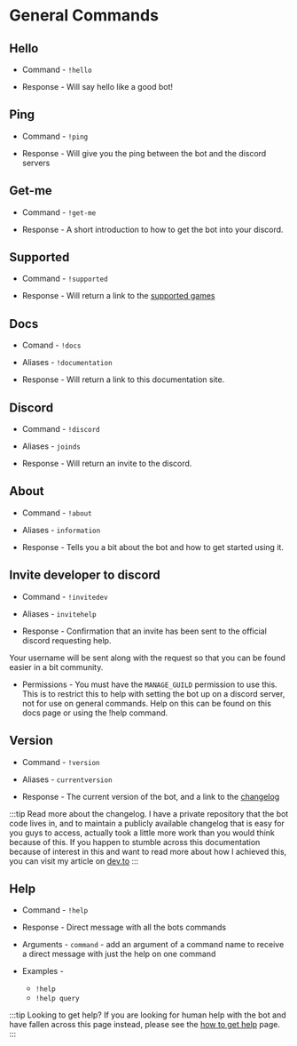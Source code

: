 # General Commands

## Hello

- Command - 
`!hello`

- Response - Will say hello like a good bot!

## Ping

- Command - 
`!ping`

- Response - Will give you the ping between the bot and the discord servers

## Get-me

- Command - `!get-me`

- Response - A short introduction to how to get the bot into your discord.

## Supported

- Command - `!supported`

- Response - Will return a link to the [supported games](/supported/)

## Docs

- Comand - `!docs`

- Aliases - `!documentation`

- Response - Will return a link to this documentation site.

## Discord

- Command - `!discord`

- Aliases - `joinds`

- Response - Will return an invite to the discord.

## About 

- Command - `!about`

- Aliases - `information`

- Response - Tells you a bit about the bot and how to get started using it.

## Invite developer to discord

- Command - `!invitedev`

- Aliases - `invitehelp`

- Response - Confirmation that an invite has been sent to the official discord requesting help.

Your username will be sent along with the request so that you can be found easier in a bit community.

- Permissions - You must have the `MANAGE_GUILD` permission to use this. This is to restrict this to help with setting the bot up
on a discord server, not for use on general commands. Help on this can be found on this docs page or using the !help command.

## Version

- Command - `!version`

- Aliases - `currentversion`

- Response - The current version of the bot, and a link to the [changelog](https://docs.dss-bot.tech/changelog/)

:::tip Read more about the changelog.
I have a private repository that the bot code lives in, and to maintain a publicly available
changelog that is easy for you guys to access, actually took a little more work than you would think because of this.
If you happen to stumble across this documentation because of interest in this and want to read more about how I achieved this, you can visit my article on 
[dev.to](https://dev.to/jaymcconnon/maintaining-a-public-changelog-from-a-private-github-repo-with-gren-and-vuepress-eli)
:::

## Help 

- Command - `!help`

- Response - Direct message with all the bots commands

- Arguments - `command` - add an argument of a command name to receive a direct message with just the help on one command

- Examples -
    - `!help`
    - `!help query`
    
:::tip Looking to get help?
If you are looking for human help with the bot and have fallen across this page instead, please see the [how to get help](/help/#how-to-get-help) page.
:::